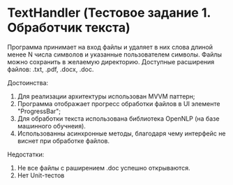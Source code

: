 # TextHandler (Тестовое задание 1. Обработчик текста)
Программа принимает на вход файлы и удаляет в них слова длиной менее N числа символов и указанные пользователем символы. Файлы можно сохранить в желаемую директорию. Доступные расширения файлов: .txt, .pdf, .docx, .doc.

Достоинства:
1. Для реализации архитектуры использован MVVM паттерн;
2. Программа отображает прогресс обработки файлов в UI элементе "ProgressBar";
3. Для обработки текста использована библиотека OpenNLP (на базе машинного обучнеия).
4. Использованны асинхронные методы, благодаря чему интерфейс не виснет при обработке файлов.

Недостатки:
1. Не все файлы с раширением .doc успешно открываются.
2. Нет Unit-тестов
